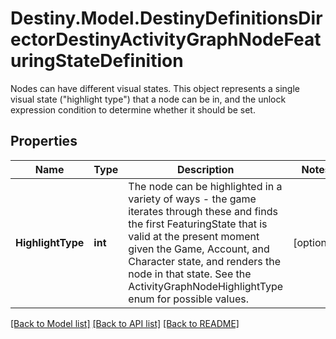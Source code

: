 # Destiny.Model.DestinyDefinitionsDirectorDestinyActivityGraphNodeFeaturingStateDefinition
Nodes can have different visual states. This object represents a single visual state (\"highlight type\") that a node can be in, and the unlock expression condition to determine whether it should be set.

## Properties

Name | Type | Description | Notes
------------ | ------------- | ------------- | -------------
**HighlightType** | **int** | The node can be highlighted in a variety of ways - the game iterates through these and finds the first FeaturingState that is valid at the present moment given the Game, Account, and Character state, and renders the node in that state. See the ActivityGraphNodeHighlightType enum for possible values. | [optional] 

[[Back to Model list]](../README.md#documentation-for-models) [[Back to API list]](../README.md#documentation-for-api-endpoints) [[Back to README]](../README.md)

